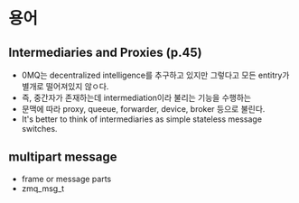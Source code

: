 # 용어
## Intermediaries and Proxies (p.45)
  - 0MQ는 decentralized intelligence를 추구하고 있지만 그렇다고 모든 entitry가 별개로 떨어져있지 않ㅇ다.
  - 즉, 중간자가 존재하는데 intermediation이라 불리는 기능을 수행하는
  - 문맥에 따라 proxy, queeue, forwarder, device, broker 등으로 불린다.
  - It's better to think of intermediaries as simple stateless message switches.

## multipart message
  - frame or message parts
  - zmq_msg_t 